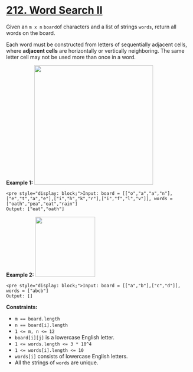 # [212. Word Search II](https://leetcode.com/problems/word-search-ii/description/)

Given an `m x n` `board`of characters and a list of strings `words`, return all words on the board.

Each word must be constructed from letters of sequentially adjacent cells, where **adjacent cells** are horizontally or vertically neighboring. The same letter cell may not be used more than once in a word.

**Example 1:** <img alt="" src="https://assets.leetcode.com/uploads/2020/11/07/search1.jpg" style="width: 322px; height: 322px;">

```
<pre style="display: block;">Input: board = [["o","a","a","n"],["e","t","a","e"],["i","h","k","r"],["i","f","l","v"]], words = ["oath","pea","eat","rain"]
Output: ["eat","oath"]
```

**Example 2:** <img alt="" src="https://assets.leetcode.com/uploads/2020/11/07/search2.jpg" style="width: 162px; height: 162px;">

```
<pre style="display: block;">Input: board = [["a","b"],["c","d"]], words = ["abcb"]
Output: []
```

**Constraints:**

-   `m == board.length`
-   `n == board[i].length`
-   `1 <= m, n <= 12`
-   `board[i][j]` is a lowercase English letter.
-   `1 <= words.length <= 3 * 10^4`
-   `1 <= words[i].length <= 10`
-   `words[i]` consists of lowercase English letters.
-   All the strings of `words` are unique.
